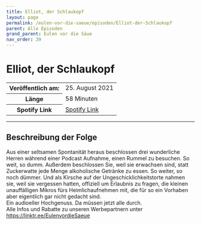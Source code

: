 ```yaml
---
title: Elliot, der Schlaukopf
layout: page
permalink: /eulen-vor-die-saeue/episoden/Elliot-der-Schlaukopf
parent: Alle Episoden
grand_parent: Eulen vor die Säue
nav_order: 39
---
```


# Elliot, der Schlaukopf
<table class="resp-table dcf-table dcf-table-responsive dcf-table-bordered dcf-table-striped dcf-w-100%">
                    <tbody>
                        <tr>
                            <th scope="row">Veröffentlich am:</th>
                            <td data-label="Veröffentlich am:">25. August 2021</td>
                        </tr>
                        <tr>
                            <th scope="row">Länge </th>
                            <td data-label="Länge ">58 Minuten</td>
                        </tr><tr>
                                <th scope="row">Spotify Link</th>
                                <td data-label="Spotify Link"><a href="https://open.spotify.com/episode/3RhIAiJzZKaoCsdxIDtJSj">Spotify Link</a></td>
                            </tr></tbody>
                </table>

***

## Beschreibung der Folge

<div>
Aus einer seltsamen Spontanität heraus beschlossen drei wunderliche Herren während einer Podcast Aufnahme, einen Rummel zu besuchen. So weit, so dumm. Außerdem beschlossen Sie, weil sie erwachsen sind, statt Zuckerwatte jede Menge alkoholische Getränke zu essen. So weiter, so noch dümmer. Und als Kirsche auf der Ungeschicklichkeitstorte nahmen sie, weil sie vergessen hatten, offiziell um Erlaubnis zu fragen, die kleinen unauffälligen Mikros fürs Heimlichaufnehmen mit, die für so ein Vorhaben aber eigentlich gar nicht gedacht sind. <br> Ein audioeller Hochgenuss. Da müssen jetzt alle durch. <br> Alle Infos und Rabatte zu unseren Werbepartnern unter <a href="https://linktr.ee/EulenvordieSaeue">https://linktr.ee/EulenvordieSaeue</a>  
</div>

